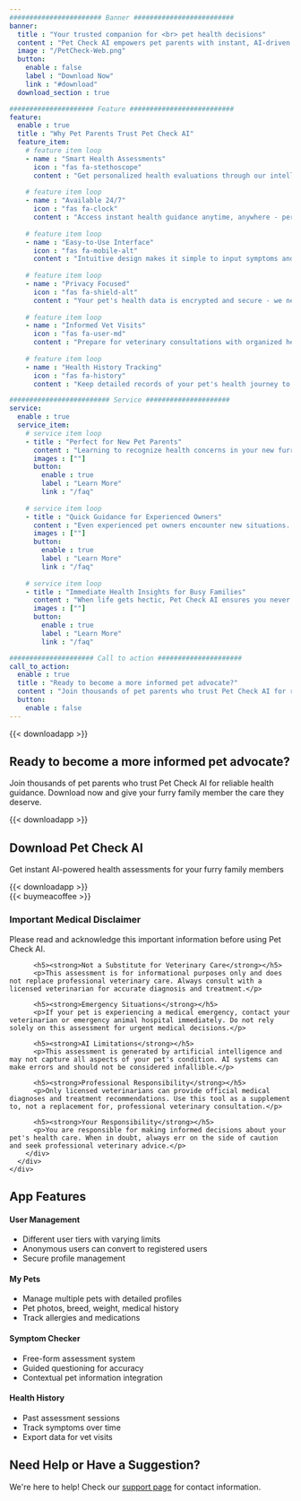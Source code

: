 ```yaml
---
####################### Banner #########################
banner:
  title : "Your trusted companion for <br> pet health decisions"
  content : "Pet Check AI empowers pet parents with instant, AI-driven health assessments when you're concerned about your furry family member. Whether it's 3 AM and your cat is acting strange, or you're unsure if that new behavior warrants a vet visit, Pet Check AI is here to help."
  image : "/PetCheck-Web.png"
  button:
    enable : false
    label : "Download Now"
    link : "#download"
  download_section : true

##################### Feature ##########################
feature:
  enable : true
  title : "Why Pet Parents Trust Pet Check AI"
  feature_item:
    # feature item loop
    - name : "Smart Health Assessments"
      icon : "fas fa-stethoscope"
      content : "Get personalized health evaluations through our intelligent symptom checker, powered by veterinary expertise and advanced AI"
      
    # feature item loop
    - name : "Available 24/7"
      icon : "fas fa-clock"
      content : "Access instant health guidance anytime, anywhere - perfect for those late-night concerns about your pet"
      
    # feature item loop
    - name : "Easy-to-Use Interface"
      icon : "fas fa-mobile-alt"
      content : "Intuitive design makes it simple to input symptoms and get clear, actionable health insights"
      
    # feature item loop
    - name : "Privacy Focused"
      icon : "fas fa-shield-alt"
      content : "Your pet's health data is encrypted and secure - we never share personal information"
      
    # feature item loop
    - name : "Informed Vet Visits"
      icon : "fas fa-user-md"
      content : "Prepare for veterinary consultations with organized health information and symptom tracking"
      
    # feature item loop
    - name : "Health History Tracking"
      icon : "fas fa-history"
      content : "Keep detailed records of your pet's health journey to spot patterns and track improvements"

######################### Service #####################
service:
  enable : true
  service_item:
    # service item loop
    - title : "Perfect for New Pet Parents"
      content : "Learning to recognize health concerns in your new furry family member? Pet Check AI helps you understand what's normal and what needs attention, building your confidence as a pet parent."
      images : [""]
      button:
        enable : true
        label : "Learn More"
        link : "/faq"
        
    # service item loop
    - title : "Quick Guidance for Experienced Owners"
      content : "Even experienced pet owners encounter new situations. Get instant, reliable guidance on unusual symptoms and behaviors to make informed decisions about your pet's care."
      images : [""]
      button:
        enable : true
        label : "Learn More"
        link : "/faq"
        
    # service item loop
    - title : "Immediate Health Insights for Busy Families"
      content : "When life gets hectic, Pet Check AI ensures you never miss important health signals. Get quick assessments that help you prioritize your pet's needs in your busy schedule."
      images : [""]
      button:
        enable : true
        label : "Learn More"
        link : "/faq"

##################### Call to action #####################
call_to_action:
  enable : true
  title : "Ready to become a more informed pet advocate?"
  content : "Join thousands of pet parents who trust Pet Check AI for reliable health guidance. Download now and give your furry family member the care they deserve."
  button:
    enable : false
---
```


<!-- Banner Download Section -->
<div class="text-center mt-4">
  <div class="d-flex justify-content-center align-items-center gap-3 mb-4 flex-wrap">
    {{< downloadapp >}}
  </div>
</div>

<!-- Call to Action Download Section -->
<div class="container my-5">
  <div class="row justify-content-center text-center">
    <div class="col-lg-8">
      <h2 class="mb-4">Ready to become a more informed pet advocate?</h2>
      <p class="lead mb-4">Join thousands of pet parents who trust Pet Check AI for reliable health guidance. Download now and give your furry family member the care they deserve.</p>
      <div class="d-flex justify-content-center align-items-center gap-3 mb-4 flex-wrap">
        {{< downloadapp >}}
      </div>
    </div>
  </div>
</div>

<div id="download" class="text-center my-5">
  <h2>Download Pet Check AI</h2>
  <p class="lead">Get instant AI-powered health assessments for your furry family members</p>
  <div class="d-flex justify-content-center align-items-center gap-3 mb-4">
    {{< downloadapp >}}
  </div>
  
  <div class="mt-4">
    {{< buymeacoffee >}}
  </div>
</div>

<div class="container my-5">
  <div class="row">
    <div class="col-lg-8 mx-auto">
      <div class="card border-warning">
        <div class="card-header bg-warning text-dark">
          <h3 class="mb-0"><i class="fas fa-exclamation-triangle"></i> Important Medical Disclaimer</h3>
        </div>
        <div class="card-body">
          <p class="lead">Please read and acknowledge this important information before using Pet Check AI.</p>
          
          <h5><strong>Not a Substitute for Veterinary Care</strong></h5>
          <p>This assessment is for informational purposes only and does not replace professional veterinary care. Always consult with a licensed veterinarian for accurate diagnosis and treatment.</p>
          
          <h5><strong>Emergency Situations</strong></h5>
          <p>If your pet is experiencing a medical emergency, contact your veterinarian or emergency animal hospital immediately. Do not rely solely on this assessment for urgent medical decisions.</p>
          
          <h5><strong>AI Limitations</strong></h5>
          <p>This assessment is generated by artificial intelligence and may not capture all aspects of your pet's condition. AI systems can make errors and should not be considered infallible.</p>
          
          <h5><strong>Professional Responsibility</strong></h5>
          <p>Only licensed veterinarians can provide official medical diagnoses and treatment recommendations. Use this tool as a supplement to, not a replacement for, professional veterinary consultation.</p>
          
          <h5><strong>Your Responsibility</strong></h5>
          <p>You are responsible for making informed decisions about your pet's health care. When in doubt, always err on the side of caution and seek professional veterinary advice.</p>
        </div>
      </div>
    </div>
  </div>
</div>

<div class="container my-5">
  <h2 class="text-center mb-4">App Features</h2>
  <div class="row">
    <div class="col-md-6">
      <h4><i class="fas fa-users"></i> User Management</h4>
      <ul class="list-unstyled">
        <li><i class="fas fa-check text-success"></i> Different user tiers with varying limits</li>
        <li><i class="fas fa-check text-success"></i> Anonymous users can convert to registered users</li>
        <li><i class="fas fa-check text-success"></i> Secure profile management</li>
      </ul>
    </div>
    <div class="col-md-6">
      <h4><i class="fas fa-paw"></i> My Pets</h4>
      <ul class="list-unstyled">
        <li><i class="fas fa-check text-success"></i> Manage multiple pets with detailed profiles</li>
        <li><i class="fas fa-check text-success"></i> Pet photos, breed, weight, medical history</li>
        <li><i class="fas fa-check text-success"></i> Track allergies and medications</li>
      </ul>
    </div>
  </div>
  <div class="row mt-4">
    <div class="col-md-6">
      <h4><i class="fas fa-search"></i> Symptom Checker</h4>
      <ul class="list-unstyled">
        <li><i class="fas fa-check text-success"></i> Free-form assessment system</li>
        <li><i class="fas fa-check text-success"></i> Guided questioning for accuracy</li>
        <li><i class="fas fa-check text-success"></i> Contextual pet information integration</li>
      </ul>
    </div>
    <div class="col-md-6">
      <h4><i class="fas fa-history"></i> Health History</h4>
      <ul class="list-unstyled">
        <li><i class="fas fa-check text-success"></i> Past assessment sessions</li>
        <li><i class="fas fa-check text-success"></i> Track symptoms over time</li>
        <li><i class="fas fa-check text-success"></i> Export data for vet visits</li>
      </ul>
    </div>
  </div>
</div>

<div class="container my-5 text-center">
  <h2>Need Help or Have a Suggestion?</h2>
  <p class="lead">We're here to help! Check our <a href="/support" class="text-decoration-none">support page</a> for contact information.</p>
</div>

